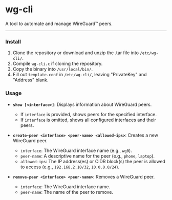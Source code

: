 # wg-cli
A tool to automate and manage WireGuard™ peers.

---

### Install
1. Clone the repository or download and unzip the .tar file into `/etc/wg-cli/`.
2. Compile `wg-cli.c` if cloning the repository.
3. Copy the binary into `/usr/local/bin/`.
4. Fill out `template.conf` in `/etc/wg-cli/`, leaving "PrivateKey" and "Address" blank.

### Usage

*   **`show [<interface>]`**: Displays information about WireGuard peers.
    *   If `interface` is provided, shows peers for the specified interface.
    *   If `interface` is omitted, shows all configured interfaces and their peers.

*   **`create-peer <interface> <peer-name> <allowed-ips>`**: Creates a new WireGuard peer.
    *   `interface`: The WireGuard interface name (e.g., `wg0`).
    *   `peer-name`:  A descriptive name for the peer (e.g., `phone`, `laptop`).
    *   `allowed-ips`: The IP address(es) or CIDR block(s) the peer is allowed to access (e.g., `192.168.2.10/32`, `10.0.0.0/24`).

*   **`remove-peer <interface> <peer-name>`**: Removes a WireGuard peer.
    *   `interface`: The WireGuard interface name.
    *   `peer-name`: The name of the peer to remove.
